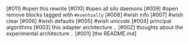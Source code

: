[#011] #open this rewrite
[#010] #open all silo daemons
[#009] #open remove blocks tagged with `#eventually`
[#008] #wish info
[#007] #wish clear
[#006] #wish defaults
[#005] #wish unicode
[#004]       principal algorithms
[#003]       this adapter architecture ..
[#002]       thoughts about the experimental architecture ..
[#001]       [the README.md]
